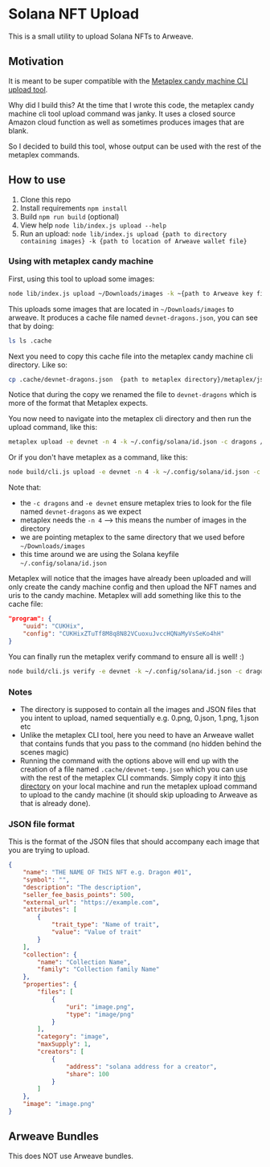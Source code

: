 # Solana NFT Upload

This is a small utility to upload Solana NFTs to Arweave.

## Motivation

It is meant to be super compatible with the [Metaplex candy machine CLI upload tool](https://github.com/metaplex-foundation/metaplex/tree/master/js/packages/cli).

Why did I build this?  At the time that I wrote this code, the metaplex candy machine cli tool upload command was janky.  It uses a closed source Amazon cloud function as well as sometimes produces images that are blank.

So I decided to build this tool, whose output can be used with the rest of the metaplex commands.

## How to use

1. Clone this repo
2. Install requirements `npm install`
3. Build `npm run build` (optional)
4. View help `node lib/index.js upload --help`
5. Run an upload: `node lib/index.js upload {path to directory containing images} -k {path to location of Arweave wallet file}`

### Using with metaplex candy machine

First, using this tool to upload some images:

```sh
node lib/index.js upload ~/Downloads/images -k ~{path to Arweave key file} -c dragons -e devnet
```

This uploads some images that are located in `~/Downloads/images` to arweave.  It produces a cache file named `devnet-dragons.json`, you can see that by doing:

```sh
ls ls .cache
```

Next you need to copy this cache file into the metaplex candy machine cli directory.  Like so:

```sh
cp .cache/devnet-dragons.json  {path to metaplex directory}/metaplex/js/packages/cli/.cache/devnet-dragons
```

Notice that during the copy we renamed the file to `devnet-dragons` which is more of the format that Metaplex expects.

You now need to navigate into the metaplex cli directory and then run the upload command, like this:

```sh
metaplex upload -e devnet -n 4 -k ~/.config/solana/id.json -c dragons /home/mosh/Downloads/images
```

Or if you don't have metaplex as a command, like this:

```sh
node build/cli.js upload -e devnet -n 4 -k ~/.config/solana/id.json -c dragons ~/Downloads/images
```

Note that:

- the `-c dragons` and `-e devnet` ensure metaplex tries to look for the file named `devnet-dragons` as we expect
- metaplex needs the `-n 4` --> this means the number of images in the directory
- we are pointing metaplex to the same directory that we used before `~/Downloads/images`
- this time around we are using the Solana keyfile `~/.config/solana/id.json`

Metaplex will notice that the images have already been uploaded and will only create the candy machine config and then upload the NFT names and uris to the candy machine.  Metaplex will add something like this to the cache file:

```json
"program": {
    "uuid": "CUKHix",
    "config": "CUKHixZTuTf8M8q8N82VCuoxuJvccHQNaMyVsSeKo4hH"
}
```

You can finally run the metaplex verify command to ensure all is well! :)

```sh
node build/cli.js verify -e devnet -k ~/.config/solana/id.json -c dragons ~/Downloads/images
```

### Notes

- The directory is supposed to contain all the images and JSON files that you intent to upload, named sequentially e.g. 0.png, 0.json, 1.png, 1.json etc
- Unlike the metaplex CLI tool, here you need to have an Arweave wallet that contains funds that you pass to the command (no hidden behind the scenes magic)
- Running the command with the options above will end up with the creation of a file named `.cache/devnet-temp.json` which you can use with the rest of the metaplex CLI commands.  Simply copy it into [this directory](https://github.com/metaplex-foundation/metaplex/tree/master/js/packages/cli) on your local machine and run the metaplex upload command to upload to the candy machine (it should skip uploading to Arweave as that is already done).

### JSON file format

This is the format of the JSON files that should accompany each image that you are trying to upload.

```json
{
    "name": "THE NAME OF THIS NFT e.g. Dragon #01",
    "symbol": "",
    "description": "The description",
    "seller_fee_basis_points": 500,
    "external_url": "https://example.com",
    "attributes": [
        {
            "trait_type": "Name of trait",
            "value": "Value of trait"
        }
    ],
    "collection": {
        "name": "Collection Name",
        "family": "Collection family Name"
    },
    "properties": {
        "files": [
            {
                "uri": "image.png",
                "type": "image/png"
            }
        ],
        "category": "image",
        "maxSupply": 1,
        "creators": [
            {
                "address": "solana address for a creator",
                "share": 100
            }
        ]
    },
    "image": "image.png"
}
```

## Arweave Bundles

This does NOT use Arweave bundles.
